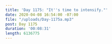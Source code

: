 ```yaml
---
title: 'Day 1175: "It''s time to intensify."'
date: 2020-04-08 16:54:00 -07:00
file: "/uploads/Day-1175a.mp3"
post: Day 1175
duration: '00:08:31'
length: 6136775
---
```


